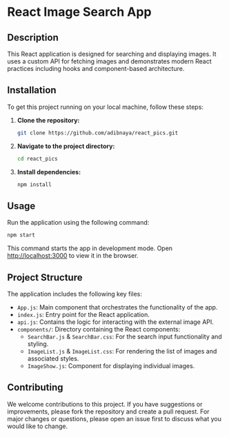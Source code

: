 React Image Search App
======================

Description
-----------

This React application is designed for searching and displaying images. It uses a custom API for fetching images and demonstrates modern React practices including hooks and component-based architecture.

Installation
------------

To get this project running on your local machine, follow these steps:

1.  **Clone the repository:**

    ```bash
    git clone https://github.com/adibnaya/react_pics.git
    ```

2.  **Navigate to the project directory:**

    ```bash
    cd react_pics
    ```

3.  **Install dependencies:**

    ```bash
    npm install
    ```


Usage
-----

Run the application using the following command:

```bash
npm start
```

This command starts the app in development mode. Open [http://localhost:3000](http://localhost:3000) to view it in the browser.

Project Structure
-----------------

The application includes the following key files:

*   `App.js`: Main component that orchestrates the functionality of the app.
*   `index.js`: Entry point for the React application.
*   `api.js`: Contains the logic for interacting with the external image API.
*   `components/`: Directory containing the React components:
    *   `SearchBar.js` & `SearchBar.css`: For the search input functionality and styling.
    *   `ImageList.js` & `ImageList.css`: For rendering the list of images and associated styles.
    *   `ImageShow.js`: Component for displaying individual images.

Contributing
------------

We welcome contributions to this project. If you have suggestions or improvements, please fork the repository and create a pull request. For major changes or questions, please open an issue first to discuss what you would like to change.